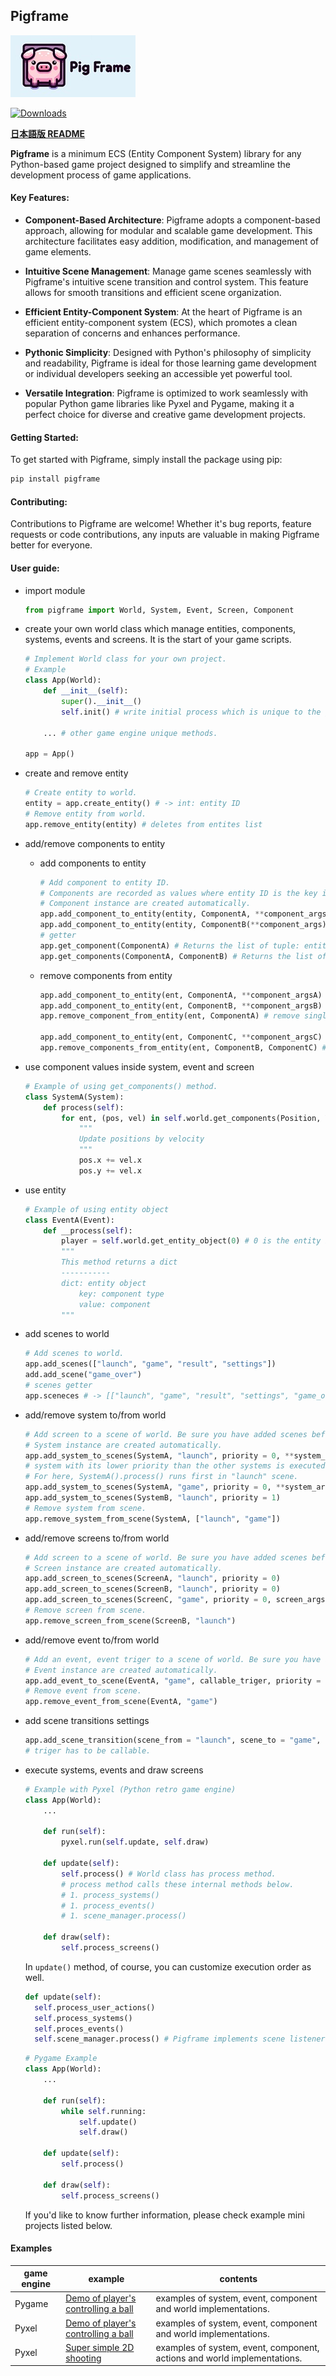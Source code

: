 ## Pigframe
![Pigframe](docs/images/pigframe-logo-rectangle-200x99.jpg)

[![Downloads](https://static.pepy.tech/badge/pigframe)](https://pepy.tech/project/pigframe)

<b>[日本語版 README](docs/README-ja.md)</b>

<b>Pigframe</b> is a minimum ECS (Entity Component System) library for any Python-based game project designed to simplify and streamline the development process of game applications.

#### Key Features:
- <b>Component-Based Architecture</b>: Pigframe adopts a component-based approach, allowing for modular and scalable game development. This architecture facilitates easy addition, modification, and management of game elements.

- <b>Intuitive Scene Management</b>: Manage game scenes seamlessly with Pigframe's intuitive scene transition and control system. This feature allows for smooth transitions and efficient scene organization.

- <b>Efficient Entity-Component System</b>: At the heart of Pigframe is an efficient entity-component system (ECS), which promotes a clean separation of concerns and enhances performance.

- <b>Pythonic Simplicity</b>: Designed with Python's philosophy of simplicity and readability, Pigframe is ideal for those learning game development or individual developers seeking an accessible yet powerful tool.

- <b>Versatile Integration</b>: Pigframe is optimized to work seamlessly with popular Python game libraries like Pyxel and Pygame, making it a perfect choice for diverse and creative game development projects.

#### Getting Started:
To get started with Pigframe, simply install the package using pip:

```bash
pip install pigframe
```

#### Contributing:
Contributions to Pigframe are welcome! Whether it's bug reports, feature requests or code contributions, any inputs are valuable in making Pigframe better for everyone.

#### User guide:

- import module
    ```python
    from pigframe import World, System, Event, Screen, Component
    ```

- create your own world class which manage entities, components, systems, events and screens. It is the start of your game scripts.
    ```python
    # Implement World class for your own project.
    # Example 
    class App(World):
        def __init__(self):
            super().__init__()
            self.init() # write initial process which is unique to the game engine and the game you develop.
        
        ... # other game engine unique methods.
    
    app = App()
    ```

- create and remove entity
    ```python
    # Create entity to world.
    entity = app.create_entity() # -> int: entity ID
    # Remove entity from world.
    app.remove_entity(entity) # deletes from entites list
    ```

- add/remove components to entity
    - add components to entity
        ```python
        # Add component to entity ID.
        # Components are recorded as values where entity ID is the key inside dict.
        # Component instance are created automatically.
        app.add_component_to_entity(entity, ComponentA, **component_args) # ComponentA is not an instance of Component but type.
        app.add_component_to_entity(entity, ComponentB(**component_args)) # This is wrong way of use.
        # getter
        app.get_component(ComponentA) # Returns the list of tuple: entity id which has ComponentA, component object. -> list(int, ComponentA object)
        app.get_components(ComponentA, ComponentB) # Returns the list of tuple: entity id which has ComponentA and ComponentB, component objects.  -> list(int, (ComponentA object, ComponentB object))
        ```

    - remove components from entity
        ```python
        app.add_component_to_entity(ent, ComponentA, **component_argsA)
        app.add_component_to_entity(ent, ComponentB, **component_argsB)
        app.remove_component_from_entity(ent, ComponentA) # remove single component instance from entity

        app.add_component_to_entity(ent, ComponentC, **component_argsC)
        app.remove_components_from_entity(ent, ComponentB, ComponentC) # remove components instances from entity
        ```

- use component values inside system, event and screen
    ```python
    # Example of using get_components() method.
    class SystemA(System):
        def process(self):
            for ent, (pos, vel) in self.world.get_components(Position, Velocity):
                """
                Update positions by velocity
                """
                pos.x += vel.x
                pos.y += vel.x
    ```

- use entity
    ```python
    # Example of using entity object
    class EventA(Event):
        def __process(self):
            player = self.world.get_entity_object(0) # 0 is the entity ID
            """
            This method returns a dict
            -----------
            dict: entity object
                key: component type
                value: component
            """
    ```

- add scenes to world
    ```python
    # Add scenes to world.
    app.add_scenes(["launch", "game", "result", "settings"])
    add.add_scene("game_over")
    # scenes getter
    app.sceneces # -> [["launch", "game", "result", "settings", "game_over"]
    ```

- add/remove system to/from world
    ```python
    # Add screen to a scene of world. Be sure you have added scenes before adding systems.
    # System instance are created automatically.
    app.add_system_to_scenes(SystemA, "launch", priority = 0, **system_args)
    # system with its lower priority than the other systems is executed in advance., by default 0.
    # For here, SystemA().process() runs first in "launch" scene.
    app.add_system_to_scenes(SystemA, "game", priority = 0, **system_args)
    app.add_system_to_scenes(SystemB, "launch", priority = 1)
    # Remove system from scene.
    app.remove_system_from_scene(SystemA, ["launch", "game"])
    ```

- add/remove screens to/from world
    ```python
    # Add screen to a scene of world. Be sure you have added scenes before adding screens.
    # Screen instance are created automatically.
    app.add_screen_to_scenes(ScreenA, "launch", priority = 0)
    app.add_screen_to_scenes(ScreenB, "launch", priority = 0)
    app.add_screen_to_scenes(ScreenC, "game", priority = 0, screen_args)
    # Remove screen from scene.
    app.remove_screen_from_scene(ScreenB, "launch")
    ```

- add/remove event to/from world
    ```python
    # Add an event, event triger to a scene of world. Be sure you have added scenes before adding events.
    # Event instance are created automatically.
    app.add_event_to_scene(EventA, "game", callable_triger, priority = 0)
    # Remove event from scene.
    app.remove_event_from_scene(EventA, "game")
    ```

- add scene transitions settings
    ```python
    app.add_scene_transition(scene_from = "launch", scene_to = "game", triger = callable_triger)
    # triger has to be callable.
    ```

- execute systems, events and draw screens
    ```python
    # Example with Pyxel (Python retro game engine)
    class App(World):
        ...

        def run(self):
            pyxel.run(self.update, self.draw)

        def update(self):
            self.process() # World class has process method.
            # process method calls these internal methods below.
            # 1. process_systems()
            # 1. process_events()
            # 1. scene_manager.process()

        def draw(self):
            self.process_screens()
    ```

    In `update()` method, of course, you can customize execution order as well.
    ```python
    def update(self):
      self.process_user_actions()
      self.process_systems()
      self.proces_events()
      self.scene_manager.process() # Pigframe implements scene listener and World class use this class to manage scenes.
    ```

    ```python
    # Pygame Example
    class App(World):
        ...
        
        def run(self):
            while self.running:
                self.update()
                self.draw()
                
        def update(self):
            self.process()
        
        def draw(self):
            self.process_screens()
    ```

    If you'd like to know further information, please check example mini projects listed below.

#### Examples
| game engine | example | contents |
| ---- | ----| ---- |
| Pygame | [Demo of player's controlling a ball](https://github.com/passive-radio/pigframe/tree/main/src/pigframe/examples/pygame_control_a_ball) | examples of system, event, component and world implementations. |
| Pyxel | [Demo of player's controlling a ball](https://github.com/passive-radio/pigframe/tree/main/src/pigframe/examples/pyxel_control_a_ball) | examples of system, event, component and world implementations. |
| Pyxel | [Super simple 2D shooting](https://github.com/passive-radio/pigframe/tree/main/src/pigframe/examples/pyxel_2d_shooting) | examples of system, event, component, actions and world implementations. |
